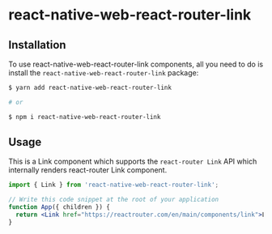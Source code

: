 # react-native-web-react-router-link

## Installation

To use react-native-web-react-router-link components, all you need to do is install the
`react-native-web-react-router-link` package:

```sh
$ yarn add react-native-web-react-router-link

# or

$ npm i react-native-web-react-router-link
```

## Usage

This is a Link component which supports the `react-router Link` API which internally renders react-router Link component.

```jsx
import { Link } from 'react-native-web-react-router-link';

// Write this code snippet at the root of your application
function App({ children }) {
  return <Link href="https://reactrouter.com/en/main/components/link">Link</Link>;
}
```
